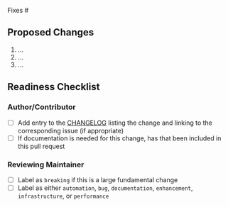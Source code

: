 <!-- Please ensure your PR title is brief and descriptive for a good changelog entry -->
<!-- Link to issue if there is one -->
<!-- markdownlint-disable -->

Fixes #

<!-- markdownlint-restore -->

<!-- Describe what the changes are -->

## Proposed Changes

1. …
2. …
3. …

## Readiness Checklist

### Author/Contributor
- [ ] Add entry to the [CHANGELOG](https://github.com/muandane/goji/blob/main/CHANGELOG.md) listing the change and linking to the corresponding issue (if appropriate)
- [ ] If documentation is needed for this change, has that been included in this pull request

### Reviewing Maintainer
- [ ] Label as `breaking` if this is a large fundamental change
- [ ] Label as either `automation`, `bug`, `documentation`, `enhancement`, `infrastructure`, or `performance`